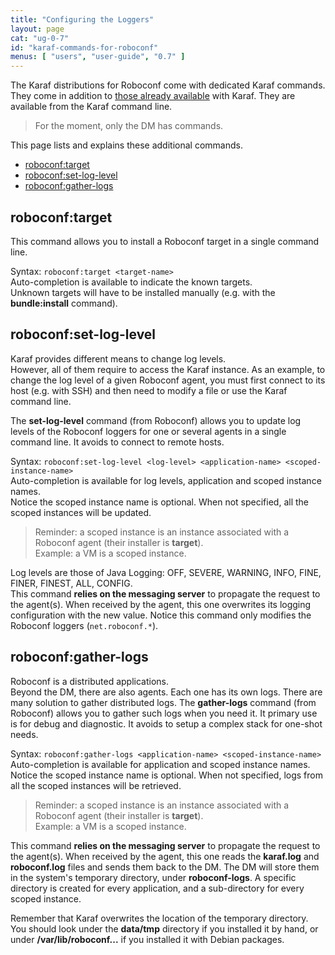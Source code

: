 ```yaml
---
title: "Configuring the Loggers"
layout: page
cat: "ug-0-7"
id: "karaf-commands-for-roboconf"
menus: [ "users", "user-guide", "0.7" ]
---
```


The Karaf distributions for Roboconf come with dedicated Karaf commands.  
They come in addition to [those already available](https://karaf.apache.org/manual/latest/)
with Karaf. They are available from the Karaf command line.

> For the moment, only the DM has commands.

This page lists and explains these additional commands.

* [roboconf:target](#roboconftarget)
* [roboconf:set-log-level](#roboconfset-log-level)
* [roboconf:gather-logs](#roboconfgather-logs)


## roboconf:target

This command allows you to install a Roboconf target in a single command line.  

Syntax: `roboconf:target <target-name>`  
Auto-completion is available to indicate the known targets.  
Unknown targets will have to be installed manually (e.g. with the **bundle:install** command).


## roboconf:set-log-level

Karaf provides different means to change log levels.  
However, all of them require to access the Karaf instance. As an example, to change the
log level of a given Roboconf agent, you must first connect to its host (e.g. with SSH)
and then need to modify a file or use the Karaf command line.

The **set-log-level** command (from Roboconf) allows you to update log levels of the Roboconf
loggers for one or several agents in a single command line. It avoids to connect to remote hosts.

Syntax: `roboconf:set-log-level <log-level> <application-name> <scoped-instance-name>`  
Auto-completion is available for log levels, application and scoped instance names.  
Notice the scoped instance name is optional. When not specified, all the scoped instances will be
updated.

> Reminder: a scoped instance is an instance associated with a Roboconf agent (their installer is **target**).  
> Example: a VM is a scoped instance.

Log levels are those of Java Logging: OFF, SEVERE, WARNING, INFO, FINE, FINER, FINEST, ALL, CONFIG.  
This command **relies on the messaging server** to propagate the request to the agent(s). When received
by the agent, this one overwrites its logging configuration with the new value. Notice this command only
modifies the Roboconf loggers (`net.roboconf.*`).


## roboconf:gather-logs

Roboconf is a distributed applications.  
Beyond the DM, there are also agents. Each one has its own logs. There are many solution to gather distributed logs.
The **gather-logs** command (from Roboconf) allows you to gather such logs when you need it. It primary use is for
debug and diagnostic. It avoids to setup a complex stack for one-shot needs.

Syntax: `roboconf:gather-logs <application-name> <scoped-instance-name>`  
Auto-completion is available for application and scoped instance names.  
Notice the scoped instance name is optional. When not specified, logs from all the scoped instances will be
retrieved.

> Reminder: a scoped instance is an instance associated with a Roboconf agent (their installer is **target**).  
> Example: a VM is a scoped instance.

This command **relies on the messaging server** to propagate the request to the agent(s). When received
by the agent, this one reads the **karaf.log** and **roboconf.log** files and sends them back to the DM.
The DM will store them in the system's temporary directory, under **roboconf-logs**. A specific directory is created
for every application, and a sub-directory for every scoped instance.

Remember that Karaf overwrites the location of the temporary directory.  
You should look under the **data/tmp** directory if you installed it by hand, or under **/var/lib/roboconf...** if you
installed it with Debian packages.
